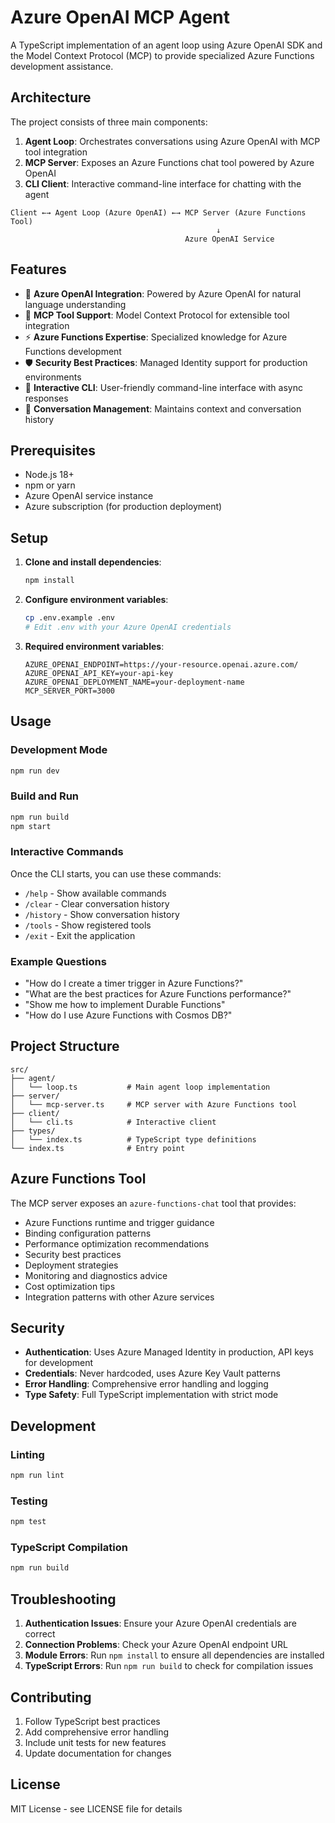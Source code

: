 # Azure OpenAI MCP Agent

A TypeScript implementation of an agent loop using Azure OpenAI SDK and the Model Context Protocol (MCP) to provide specialized Azure Functions development assistance.

## Architecture

The project consists of three main components:

1. **Agent Loop**: Orchestrates conversations using Azure OpenAI with MCP tool integration
2. **MCP Server**: Exposes an Azure Functions chat tool powered by Azure OpenAI
3. **CLI Client**: Interactive command-line interface for chatting with the agent

```
Client ←→ Agent Loop (Azure OpenAI) ←→ MCP Server (Azure Functions Tool)
                                              ↓
                                       Azure OpenAI Service
```

## Features

- 🤖 **Azure OpenAI Integration**: Powered by Azure OpenAI for natural language understanding
- 🔧 **MCP Tool Support**: Model Context Protocol for extensible tool integration
- ⚡ **Azure Functions Expertise**: Specialized knowledge for Azure Functions development
- 🛡️ **Security Best Practices**: Managed Identity support for production environments
- 📝 **Interactive CLI**: User-friendly command-line interface with async responses
- 🔄 **Conversation Management**: Maintains context and conversation history

## Prerequisites

- Node.js 18+ 
- npm or yarn
- Azure OpenAI service instance
- Azure subscription (for production deployment)

## Setup

1. **Clone and install dependencies**:
   ```bash
   npm install
   ```

2. **Configure environment variables**:
   ```bash
   cp .env.example .env
   # Edit .env with your Azure OpenAI credentials
   ```

3. **Required environment variables**:
   ```env
   AZURE_OPENAI_ENDPOINT=https://your-resource.openai.azure.com/
   AZURE_OPENAI_API_KEY=your-api-key
   AZURE_OPENAI_DEPLOYMENT_NAME=your-deployment-name
   MCP_SERVER_PORT=3000
   ```

## Usage

### Development Mode
```bash
npm run dev
```

### Build and Run
```bash
npm run build
npm start
```

### Interactive Commands

Once the CLI starts, you can use these commands:

- `/help` - Show available commands
- `/clear` - Clear conversation history  
- `/history` - Show conversation history
- `/tools` - Show registered tools
- `/exit` - Exit the application

### Example Questions

- "How do I create a timer trigger in Azure Functions?"
- "What are the best practices for Azure Functions performance?"
- "Show me how to implement Durable Functions"
- "How do I use Azure Functions with Cosmos DB?"

## Project Structure

```
src/
├── agent/
│   └── loop.ts           # Main agent loop implementation
├── server/
│   └── mcp-server.ts     # MCP server with Azure Functions tool
├── client/
│   └── cli.ts            # Interactive client
├── types/
│   └── index.ts          # TypeScript type definitions
└── index.ts              # Entry point
```

## Azure Functions Tool

The MCP server exposes an `azure-functions-chat` tool that provides:

- Azure Functions runtime and trigger guidance
- Binding configuration patterns
- Performance optimization recommendations
- Security best practices
- Deployment strategies
- Monitoring and diagnostics advice
- Cost optimization tips
- Integration patterns with other Azure services

## Security

- **Authentication**: Uses Azure Managed Identity in production, API keys for development
- **Credentials**: Never hardcoded, uses Azure Key Vault patterns
- **Error Handling**: Comprehensive error handling and logging
- **Type Safety**: Full TypeScript implementation with strict mode

## Development

### Linting
```bash
npm run lint
```

### Testing
```bash
npm test
```

### TypeScript Compilation
```bash
npm run build
```

## Troubleshooting

1. **Authentication Issues**: Ensure your Azure OpenAI credentials are correct
2. **Connection Problems**: Check your Azure OpenAI endpoint URL
3. **Module Errors**: Run `npm install` to ensure all dependencies are installed
4. **TypeScript Errors**: Run `npm run build` to check for compilation issues

## Contributing

1. Follow TypeScript best practices
2. Add comprehensive error handling
3. Include unit tests for new features
4. Update documentation for changes

## License

MIT License - see LICENSE file for details
